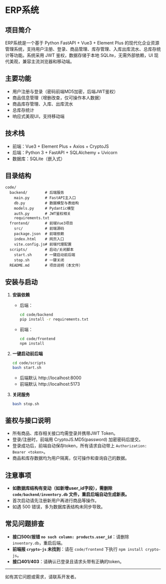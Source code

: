 # ERP系统

## 项目简介
ERP系统是一个基于 Python FastAPI + Vue3 + Element Plus 的现代化企业资源管理系统，支持用户注册、登录、商品管理、库存管理、入库出库流水、总库存统计等功能。系统采用 JWT 鉴权，数据存储于本地 SQLite，无需外部依赖，UI 现代美观，兼容主流浏览器和移动端。

## 主要功能
- 用户注册与登录（密码前端MD5加密，后端JWT鉴权）
- 商品信息管理（增删改查，仅可操作本人数据）
- 商品库存管理、入库、出库流水
- 总库存统计
- 响应式美观UI，支持移动端

## 技术栈
- 前端：Vue3 + Element Plus + Axios + CryptoJS
- 后端：Python 3 + FastAPI + SQLAlchemy + Uvicorn
- 数据库：SQLite（嵌入式）

## 目录结构
```
code/
  backend/        # 后端服务
    main.py       # FastAPI主入口
    db.py         # 数据模型与表结构
    models.py     # Pydantic模型
    auth.py       # JWT鉴权相关
    requirements.txt
  frontend/       # 前端Vue3项目
    src/          # 前端源码
    package.json  # 前端依赖
    index.html    # 网页入口
    vite.config.js# 前端代理配置
  scripts/        # 启动/关闭脚本
    start.sh      # 一键启动前后端
    stop.sh       # 一键关闭
  README.md       # 项目说明（本文件）
```

## 安装与启动
1. **安装依赖**
   - 后端：
     ```bash
     cd code/backend
     pip install -r requirements.txt
     ```
   - 前端：
     ```bash
     cd code/frontend
     npm install
     ```
2. **一键启动前后端**
   ```bash
   cd code/scripts
   bash start.sh
   ```
   - 后端默认 http://localhost:8000
   - 前端默认 http://localhost:5173

3. **关闭服务**
   ```bash
   bash stop.sh
   ```

## 鉴权与接口说明
- 所有商品、库存相关接口均需登录并携带JWT Token。
- 登录/注册时，前端用 CryptoJS.MD5(password) 加密密码后提交。
- 登录成功后，前端自动保存token，所有请求自动带上 `Authorization: Bearer <token>`。
- 商品和库存数据均为用户隔离，仅可操作和查询自己的数据。

## 注意事项
- **如数据库结构有变动（如新增user_id字段），需删除 `code/backend/inventory.db` 文件，重启后端自动生成新表。**
- 首次启动请先注册新用户再进行商品等操作。
- 如遇 500 错误，多为数据库表结构未同步导致。

## 常见问题排查
- **接口500/报错 `no such column: products.user_id`**：请删除 `inventory.db`，重启后端。
- **前端报 `crypto-js` 未找到**：请在 `code/frontend` 下执行 `npm install crypto-js`。
- **接口401/403**：请确认已登录且请求头带有正确的token。

---
如有其它问题或需求，请联系开发者。 
